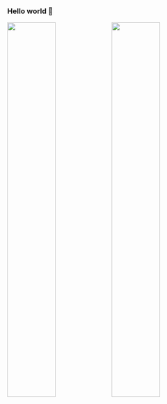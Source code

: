 ### Hello world 👋

<img align= "left" width="47%" src="https://github-readme-stats.vercel.app/api?username=devaem&show_icons=true&theme=dracula" />

<img align= "left" width="47%" src="https://github-readme-stats.vercel.app/api/top-langs/?username=devaem&layout=compact&theme=dracula" />

<!--
**devaem/devaem** is a ✨ _special_ ✨ repository because its `README.md` (this file) appears on your GitHub profile.

Here are some ideas to get you started:

- 🔭 I’m currently working on ...
🌱 I’m currently learning laravel
- 👯 I’m looking to collaborate on ...
- 🤔 I’m looking for help with ...
- 💬 Ask me about ...
- 📫 How to reach me: ...
- 😄 Pronouns: ...
- ⚡ Fun fact: ...
-->

